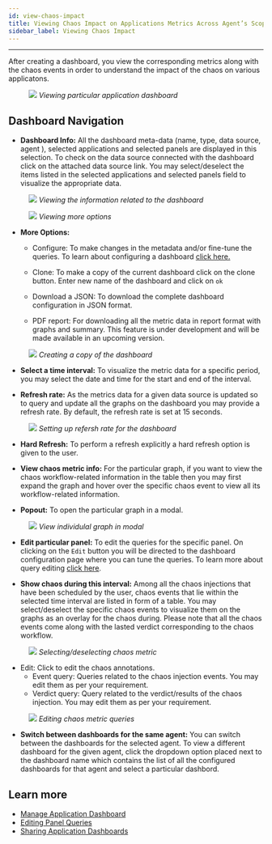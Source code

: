 ```yaml
---
id: view-chaos-impact
title: Viewing Chaos Impact on Applications Metrics Across Agent’s Scope
sidebar_label: Viewing Chaos Impact
---
```


---

After creating a dashboard, you view the corresponding metrics along with the chaos events in order to understand the impact of the chaos on various applicatons.

<figure>
<img src={require('../assets/user-guides/observability/setup/view-chaos-impact-first-look.png').default} />
<i>Viewing particular application dashboard</i>
</figure>

## Dashboard Navigation

- **Dashboard Info:** All the dashboard meta-data (name, type, data source, agent ), selected applications and selected panels are displayed in this selection. To check on the data source connected with the dashboard click on the attached data source link. You may select/deselect the items listed in the selected applications and selected panels field to visualize the appropriate data.

<figure>
<img src={require('../assets/user-guides/observability/setup/view-chaos-impact-info.png').default} />
<i>Viewing the information related to the dashboard</i>
</figure>

<figure>
<img src={require('../assets/user-guides/observability/setup/view-chaos-impact-more-options.png').default} />
<i>Viewing more options</i>
</figure>

- **More Options:**

  - Configure: To make changes in the metadata and/or fine-tune the queries. To learn about configuring a dashboard [click here.](manage-app-dashboard.md)
  - Clone: To make a copy of the current dashboard click on the clone button. Enter new name of the dashboard and click on `ok`

  - Download a JSON: To download the complete dashboard configuration in JSON format.

  - PDF report: For downloading all the metric data in report format with graphs and summary. This feature is under development and will be made available in an upcoming version.

<figure>
<img src={require('../assets/user-guides/observability/setup/view-chaos-impact-copy-dashboard.png').default} />
<i>Creating a copy of the dashboard</i>
</figure>

- **Select a time interval:** To visualize the metric data for a specific period, you may select the date and time for the start and end of the interval.

- **Refresh rate:** As the metrics data for a given data source is updated so to query and update all the graphs on the dashboard you may provide a refresh rate. By default, the refresh rate is set at 15 seconds.

<figure>
<img src={require('../assets/user-guides/observability/setup/view-chaos-impact-refresh-rate.png').default} />
<i>Setting up refersh rate for the dashboard</i>
</figure>

- **Hard Refresh:** To perform a refresh explicitly a hard refresh option is given to the user.

- **View chaos metric info:** For the particular graph, if you want to view the chaos workflow-related information in the table then you may first expand the graph and hover over the specific chaos event to view all its workflow-related information.

- **Popout:** To open the particular graph in a modal.

<figure>
<img src={require('../assets/user-guides/observability/setup/view-chaos-impact-popout.png').default} />
<i>View individulal graph in modal</i>
</figure>

- **Edit particular panel:** To edit the queries for the specific panel. On clicking on the `Edit` button you will be directed to the dashboard configuration page where you can tune the queries. To learn more about query editing [click here](editing-queries-app-dashboard.md).

- **Show chaos during this interval:** Among all the chaos injections that have been scheduled by the user, chaos events that lie within the selected time interval are listed in form of a table. You may select/deselect the specific chaos events to visualize them on the graphs as an overlay for the chaos during. Please note that all the chaos events come along with the lasted verdict corresponding to the chaos workflow.

<figure>
<img src={require('../assets/user-guides/observability/setup/view-chaos-impact-show-chaos-during-this-interval.png').default} />
<i>Selecting/deselecting chaos metric</i>
</figure>

- Edit: Click to edit the chaos annotations.
  - Event query: Queries related to the chaos injection events. You may edit them as per your requirement.
  - Verdict query: Query related to the verdict/results of the chaos injection. You may edit them as per your requirement.

<figure>
<img src={require('../assets/user-guides/observability/setup/view-chaos-impact-edit-chaos-queries.png').default} />
<i>Editing chaos metric queries</i>
</figure>

- **Switch between dashboards for the same agent:** You can switch between the dashboards for the selected agent. To view a different dashboard for the given agent, click the dropdown option placed next to the dashboard name which contains the list of all the configured dashboards for that agent and select a particular dashbord.

## Learn more

- [Manage Application Dashboard](manage-app-dashboard.md)
- [Editing Panel Queries](editing-queries-app-dashboard.md)
- [Sharing Application Dashboards](share-app-dashboard.md)
